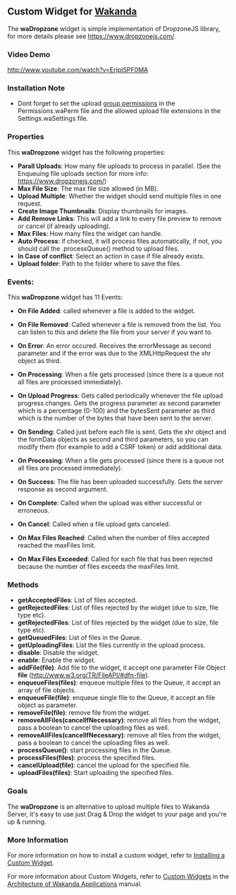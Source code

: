 ## Custom Widget for [Wakanda](http://wakanda.org)
The __waDropzone__ widget is simple implementation of DropzoneJS library, for more details please see https://www.dropzonejs.com/. 

### Video Demo
http://www.youtube.com/watch?v=ErjplSPF0MA

### Installation Note
* Dont forget to set the upload [group permissions](http://doc.wakanda.org/home2.de.html#/Data-Security-and-Access-Control/Assigning-Group-Permissions.200-725897.en.html) in the Permissions.waPerm file and the allowed upload file extensions in the Settings.waSettings file.

### Properties
This __waDropzone__ widget has the following properties: 

* __Parall Uploads__: How many file uploads to process in parallel. (See the Enqueuing file uploads section for more info: https://www.dropzonejs.com/)
* __Max File Size__: The max file size allowed (in MB).
* __Upload Multiple__: Whether the widget should send multiple files in one request.
* __Create Image Thumbnails__: Display thumbnails for images.
* __Add Remove Links__: This will add a link to every file preview to remove or cancel (if already uploading).
* __Max Files__: How many files the widget can handle.
* __Auto Process__: if checked, it will process files automatically, if not, you should call the .processQueue() method to upload files.
* __In Case of conflict__: Select an action in case if file already exists.
* __Upload folder__: Path to the folder where to save the files.

### Events:

This __waDropzone__ widget has 11 Events:

* __On File Added__: called whenever a file is added to the widget.

* __On File Removed__: Called whenever a file is removed from the list. You can listen to this and delete the file from your server if you want to.

* __On Error__: An error occured. Receives the errorMessage as second parameter and if the error was due to the XMLHttpRequest the xhr object as third.

* __On Processing__: When a file gets processed (since there is a queue not all files are processed immediately).
* __On Upload Progress__: Gets called periodically whenever the file upload progress changes.
Gets the progress parameter as second parameter which is a percentage (0-100) and the bytesSent parameter as third which is the number of the bytes that have been sent to the server.
* __On Sending__: Called just before each file is sent. Gets the xhr object and the formData objects as second and third parameters, so you can modify them (for example to add a CSRF token) or add additional data.
* __On Processing__: When a file gets processed (since there is a queue not all files are processed immediately).
* __On Success__: The file has been uploaded successfully. Gets the server response as second argument.
* __On Complete__: Called when the upload was either successful or erroneous.
* __On Cancel__: Called when a file upload gets canceled.
* __On Max Files Reached__: Called when the number of files accepted reached the maxFiles limit.
* __On Max Files Exceeded__: Called for each file that has been rejected because the number of files exceeds the maxFiles limit.

### Methods

* __getAcceptedFiles__: List of files accepted.
* __getRejectedFiles__: List of files rejected by the widget (due to size, file type etc).
* __getRejectedFiles__: List of files rejected by the widget (due to size, file type etc).
* __getQueuedFiles__: List of files in the Queue.
* __getUploadingFiles__: List the files currently in the upload process.
* __disable__: Disable the widget.
* __enable__: Enable the widget.
* __addFile(file)__: Add file to the widget, it accept one parameter File Object __file__ (http://www.w3.org/TR/FileAPI/#dfn-file).
* __enqueueFiles(files)__: enqueue multiple files to the Queue, it accept an array of file objects. 
* __enqueueFile(file)__: enqueue single file to the Queue, it accept an file object as parameter. 
* __removeFile(file)__: remove file from the widget. 
* __removeAllFiles(cancelIfNecessary)__: remove all files from the widget, pass a boolean to cancel the uploading files as well. 
* __removeAllFiles(cancelIfNecessary)__: remove all files from the widget, pass a boolean to cancel the uploading files as well. 
* __processQueue()__: start processing files in the Queue. 
* __processFiles(files)__: process the specified files. 
* __cancelUpload(file)__: cancel the upload for the specified file.
* __uploadFiles(files)__: Start uploading the specified files.

### Goals
The __waDropzone__ is an alternative to upload multiple files to Wakanda Server, it's easy to use just Drag & Drop the widget to your page and you're up & running.

### More Information
For more information on how to install a custom widget, refer to [Installing a Custom Widget](http://doc.wakanda.org/WakandaStudio0/help/Title/en/page3869.html#1027761).

For more information about Custom Widgets, refer to [Custom Widgets](http://doc.wakanda.org/Wakanda0.v5/help/Title/en/page3863.html "Custom Widgets") in the [Architecture of Wakanda Applications](http://doc.wakanda.org/Wakanda0.v5/help/Title/en/page3844.html "Architecture of Wakanda Applications") manual.
